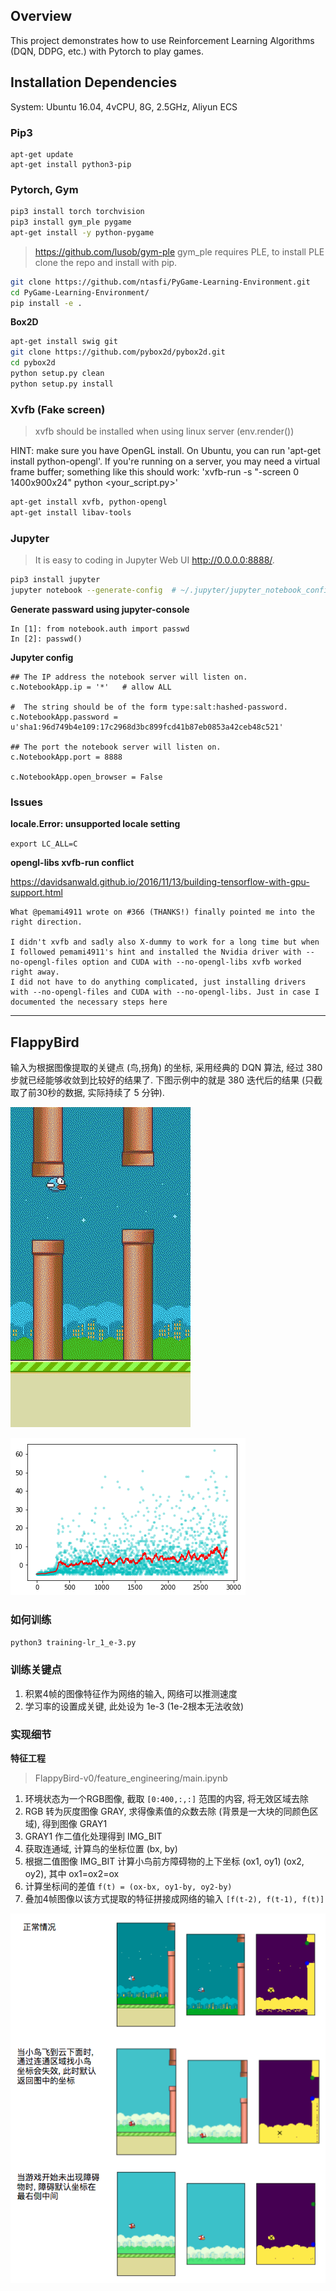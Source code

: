 ## Overview

This project demonstrates how to use Reinforcement Learning Algorithms (DQN, DDPG, etc.) with Pytorch to play games. 


## Installation Dependencies

System: Ubuntu 16.04, 4vCPU, 8G, 2.5GHz, Aliyun ECS


### Pip3

```
apt-get update
apt-get install python3-pip
```

### Pytorch, Gym

``` bash
pip3 install torch torchvision
pip3 install gym_ple pygame
apt-get install -y python-pygame
```

> https://github.com/lusob/gym-ple
> gym_ple requires PLE, to install PLE clone the repo and install with pip.

``` bash
git clone https://github.com/ntasfi/PyGame-Learning-Environment.git
cd PyGame-Learning-Environment/
pip install -e .
```

**Box2D**

``` bash
apt-get install swig git
git clone https://github.com/pybox2d/pybox2d.git
cd pybox2d
python setup.py clean
python setup.py install
```

### Xvfb (Fake screen)

> xvfb should be installed when using linux server (env.render()) 

HINT: make sure you have OpenGL install. On Ubuntu, you can run 'apt-get install python-opengl'. If you're running on a server, you may need a virtual frame buffer; something like this should work: 'xvfb-run -s "-screen 0 1400x900x24" python <your_script.py>'

``` bash
apt-get install xvfb, python-opengl
apt-get install libav-tools
```

### Jupyter

> It is easy to coding in Jupyter Web UI http://0.0.0.0:8888/.

``` bash
pip3 install jupyter
jupyter notebook --generate-config  # ~/.jupyter/jupyter_notebook_config.py
```

**Generate passward using jupyter-console**

```
In [1]: from notebook.auth import passwd
In [2]: passwd()
```

**Jupyter config**

```
## The IP address the notebook server will listen on.
c.NotebookApp.ip = '*'   # allow ALL
  
#  The string should be of the form type:salt:hashed-password.
c.NotebookApp.password = u'sha1:96d749b4e109:17c2968d3bc899fcd41b87eb0853a42ceb48c521'
  
## The port the notebook server will listen on.
c.NotebookApp.port = 8888
 
c.NotebookApp.open_browser = False
```

### Issues

**locale.Error: unsupported locale setting**

`export LC_ALL=C`

**opengl-libs xvfb-run conflict**

https://davidsanwald.github.io/2016/11/13/building-tensorflow-with-gpu-support.html

    What @pemami4911 wrote on #366 (THANKS!) finally pointed me into the right direction.

    I didn't xvfb and sadly also X-dummy to work for a long time but when I followed pemami4911's hint and installed the Nvidia driver with --no-opengl-files option and CUDA with --no-opengl-libs xvfb worked right away.
    I did not have to do anything complicated, just installing drivers with --no-opengl-files and CUDA with --no-opengl-libs. Just in case I documented the necessary steps here


----

## FlappyBird



输入为根据图像提取的关键点 (鸟,拐角) 的坐标, 采用经典的 DQN 算法, 经过 380 步就已经能够收敛到比较好的结果了. 下图示例中的就是 380 迭代后的结果 (只截取了前30秒的数据, 实际持续了 5 分钟).

![](FlappyBird-v0/dqn_agent.gif)


![](FlappyBird-v0/training_rewards.png)


### 如何训练

`python3 training-lr_1_e-3.py`

### 训练关键点

1. 积累4帧的图像特征作为网络的输入, 网络可以推测速度
2. 学习率的设置成关键, 此处设为 1e-3 (1e-2根本无法收敛)

### 实现细节

**特征工程**

> FlappyBird-v0/feature_engineering/main.ipynb

1. 环境状态为一个RGB图像, 截取 `[0:400,:,:]` 范围的内容, 将无效区域去除
2. RGB 转为灰度图像 GRAY, 求得像素值的众数去除 (背景是一大块的同颜色区域), 得到图像 GRAY1
3. GRAY1 作二值化处理得到 IMG_BIT
4. 获取连通域, 计算鸟的坐标位置 (bx, by)
5. 根据二值图像 IMG_BIT 计算小鸟前方障碍物的上下坐标 (ox1, oy1) (ox2, oy2), 其中 ox1=ox2=ox
6. 计算坐标间的差值 `f(t) = (ox-bx, oy1-by, oy2-by)`
7. 叠加4帧图像以该方式提取的特征拼接成网络的输入 `[f(t-2), f(t-1), f(t)]`

![](FlappyBird-v0/flappybird_fe.png)
